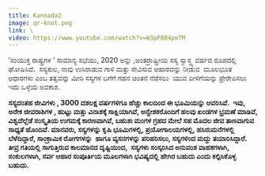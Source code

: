 ```yaml
---
title: Kannada2
image: qr-knot.png
link: \
video: https://www.youtube.com/watch?v=W3pP884pmTM
---
```

ʼಸಂಯುಕ್ತ ರಾಷ್ಟ್ರಗಳ ʼ ಸಾಮಾನ್ಯ ಸಭೆಯು, 2020 ಅನ್ನು ,ಅಂತರ್ರಾಷ್ಟ್ರೀಯ ಸಸ್ಯ ಸ್ವಾಸ್ಥ್ಯ ವರ್ಷದ ರೂಪದಲ್ಲಿ ಘೋಷಿಸಿದೆ.  ಸಸ್ಯಕುಲ, ನಾವು ಉಸಿರಾಡುವ ಗಾಳಿ ಮತ್ತು ಸೇವಿಸುವ ಆಹಾರವನ್ನು ನೀಡುವ  ಮೂಲಭೂತ ಆಧಾರಗಳು ಎಂಬ ತತ್ವವನ್ನು ಮೀರಿ ಸಸ್ಯಗಳ ಬಗೆಗೆ ಗಹನ ಚಿಂತನೆ ನೆಡೆಸಲು  ಯುವ ಪೀಳಿಗೆಯನ್ನು ಪ್ರೇರೇಪಿಸಲು ಇದು ಒಳ್ಳೆಯ ಅವಕಾಶ.    

**ಸಸ್ಯದಂತಹ ಜೀವಿಗಳು , 3000 ದಶಲಕ್ಷ ವರ್ಷಗಳಿಗೂ ಹೆಚ್ಚು ಕಾಲದಿಂದ ಈ ಭೂಮಿಯನ್ನು ಆವರಿಸಿವೆ.  ಇವು, ಅನೇಕ ಜೀವರಾಶಿಗಳ , ಹುಟ್ಟು ಮತ್ತು ವಿನಾಶಕ್ಕೆ ಸಾಕ್ಷಿಯಾಗಿವೆ, ಅನ್ವೇಶಕರೊಂದಿಗೆ ಹಲವು ಖಂಡಗಳ ಭ್ರಮಣೆ ಮಾಡಿವೆ, ವಿಶ್ವದೆಲ್ಲೆಡೆ ಸಂಸ್ಕೃತಿಯ ಉಗಮಕ್ಕೆ ಕಾರಣವಾಗಿವೆ, ಬಹುಶಃ ಮಂಗಳ ಗ್ರಹದ ಮೇಲೆ ಸಹ ಮೊದಲ ಜೀವ ತಾಣವಾಗುವ ಸಾಧ್ಯತೆ ಹೊಂದಿವೆ. ಮಾನವರು, ಸಸ್ಯಗಳನ್ನು ಕೃಷಿ ಭೂಮಿಗಳಲ್ಲಿ, ಪ್ರಯೋಗಾಲಯಗಳಲ್ಲಿ, ಹಸಿರುಮನೆಗಳಲ್ಲಿ ಬೆಳೆದಿದ್ದಾರೆ, ಸಾಂಕ್ರಾಮಿಕ ರೋಗಗಳನ್ನು  ಹಾಗೂ ವ್ಯಸನಗಳನ್ನು ಪರಿಹರಿಸಲು, ಸಸ್ಯಗಳಿಂದ ಮದ್ದು ತಯಾರಿಸಿದ್ದಾರೆ.  ತೀವ್ರ ಗತಿಯಲ್ಲಿ ಸಾಗುತ್ತಿರುವ ಕಾಲಮಾನದ ದೃಷ್ಟಿಯಿಂದ,  ಸಸ್ಯಗಳು ಸಂಸ್ಕರಿಸಿದ ಅನುವಂಶ ವಾಹಕಗಳಾಗಿ, ಸಂಕುಲಗಳಾಗಿ, ಸರ್ವ ಆಹಾರ ಸಂಪೂರ್ತಿಯ ಮೂಲಗಳಾಗಿ ಭವಿಷ್ಯದಲ್ಲಿ ಹೇಗಿರ ಬಹುದು ಎಂದು ಕಲ್ಪಿಸಿಕೊಳ್ಳ ಬಹುದು.**